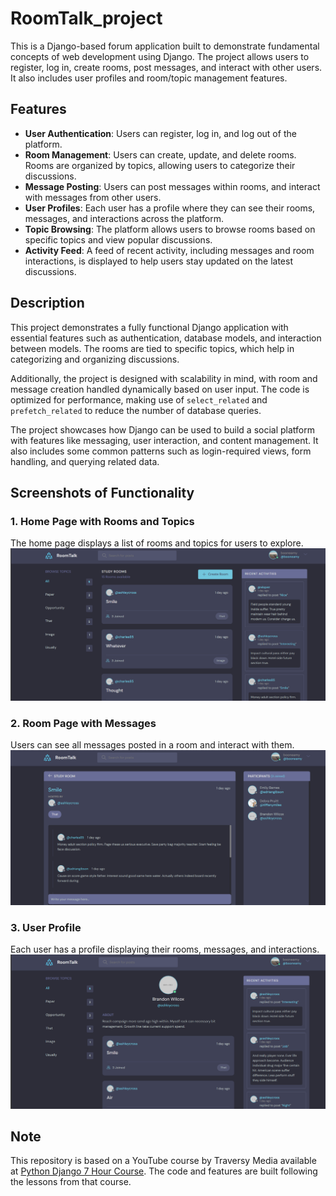 # RoomTalk_project

This is a Django-based forum application built to demonstrate fundamental concepts of web development using Django. The project allows users to register, log in, create rooms, post messages, and interact with other users. It also includes user profiles and room/topic management features.

## Features

- **User Authentication**: Users can register, log in, and log out of the platform.
- **Room Management**: Users can create, update, and delete rooms. Rooms are organized by topics, allowing users to categorize their discussions.
- **Message Posting**: Users can post messages within rooms, and interact with messages from other users.
- **User Profiles**: Each user has a profile where they can see their rooms, messages, and interactions across the platform.
- **Topic Browsing**: The platform allows users to browse rooms based on specific topics and view popular discussions.
- **Activity Feed**: A feed of recent activity, including messages and room interactions, is displayed to help users stay updated on the latest discussions.

## Description

This project demonstrates a fully functional Django application with essential features such as authentication, database models, and interaction between models. The rooms are tied to specific topics, which help in categorizing and organizing discussions. 

Additionally, the project is designed with scalability in mind, with room and message creation handled dynamically based on user input. The code is optimized for performance, making use of `select_related` and `prefetch_related` to reduce the number of database queries.

The project showcases how Django can be used to build a social platform with features like messaging, user interaction, and content management. It also includes some common patterns such as login-required views, form handling, and querying related data.

## Screenshots of Functionality

### 1. Home Page with Rooms and Topics
The home page displays a list of rooms and topics for users to explore.
![Home Page](photos/home_page.png)

### 2. Room Page with Messages
Users can see all messages posted in a room and interact with them.
![Room Page](photos/study_room.png)

### 3. User Profile
Each user has a profile displaying their rooms, messages, and interactions.
![User Profile](photos/user_profile.png)

## Note

This repository is based on a YouTube course by Traversy Media available at [Python Django 7 Hour Course](https://www.youtube.com/watch?v=PtQiiknWUcI&list=PLillGF-RfqbbJYRaNqeUzAb7QY-IqBKRx&index=18). The code and features are built following the lessons from that course.
